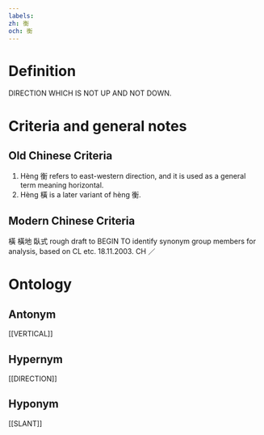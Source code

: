 ```yaml
---
labels: 
zh: 衡
och: 衡
---
```


# Definition
DIRECTION WHICH IS NOT UP AND NOT DOWN.
# Criteria and general notes
## Old Chinese Criteria
1. Hèng 衡 refers to east-western direction, and it is used as a general term meaning horizontal.
2. Hèng 橫 is a later variant of hèng 衡.
## Modern Chinese Criteria
橫
橫地
臥式
rough draft to BEGIN TO identify synonym group members for analysis, based on CL etc. 18.11.2003. CH ／
# Ontology

## Antonym
[[VERTICAL]]
## Hypernym
[[DIRECTION]]
## Hyponym
[[SLANT]]